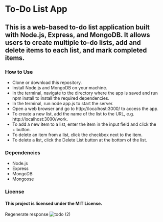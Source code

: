# To-Do List App
## This is a web-based to-do list application built with Node.js, Express, and MongoDB. It allows users to create multiple to-do lists, add and delete items  to each list, and mark completed items.

### How to Use <br>
* Clone or download this repository.
* Install Node.js and MongoDB on your machine.
* In the terminal, navigate to the directory where the app is saved and run npm install to install the required dependencies.
* In the terminal, run node app.js to start the server.
* Open a web browser and go to http://localhost:3000/ to access the app.
* To create a new list, add the name of the list to the URL, e.g. http://localhost:3000/work.
* To add a new item to a list, enter the item in the input field and click the + button.
* To delete an item from a list, click the checkbox next to the item.
* To delete a list, click the Delete List button at the bottom of the list.
### Dependencies
* Node.js
* Express
* MongoDB
* Mongoose
### License
#### This project is licensed under the MIT License.





Regenerate response
![todo (2)](https://user-images.githubusercontent.com/89039091/166107478-794df37c-e418-41ec-adb8-e70b1f04e0cd.png)
